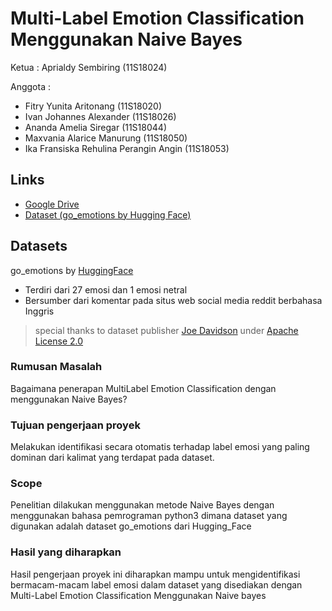 # Multi-Label Emotion Classification Menggunakan Naive Bayes

Ketua   : Aprialdy Sembiring (11S18024)

Anggota :
- Fitry Yunita Aritonang (11S18020)
- Ivan Johannes Alexander (11S18026)
- Ananda Amelia Siregar (11S18044)
- Maxvania Alarice Manurung (11S18050)
- Ika Fransiska Rehulina Perangin Angin (11S18053)

## Links

- [Google Drive](https://drive.google.com/drive/folders/1nAzxcnC7PCtUsQghJek-iAbXVXKbvDUY?usp=sharing)
- [Dataset (go_emotions by Hugging Face)](https://huggingface.co/datasets/go_emotions)

## Datasets

go_emotions by [HuggingFace](https://huggingface.co/)

- Terdiri dari 27 emosi dan 1 emosi netral
- Bersumber dari komentar pada situs web social media reddit berbahasa Inggris 

> special thanks to dataset publisher [Joe Davidson](https://github.com/joeddav) under [Apache License 2.0](https://github.com/google-research/google-research/blob/master/LICENSE)

### Rumusan Masalah
Bagaimana penerapan MultiLabel Emotion Classification dengan menggunakan Naive Bayes?

### Tujuan pengerjaan proyek
Melakukan identifikasi secara otomatis terhadap  label emosi yang paling dominan dari kalimat  yang terdapat pada dataset.

### Scope
Penelitian dilakukan menggunakan metode Naive  Bayes dengan	menggunakan bahasa  pemrograman python3 dimana dataset yang  digunakan adalah dataset go_emotions dari  Hugging_Face

### Hasil yang diharapkan
Hasil pengerjaan proyek ini diharapkan mampu  untuk mengidentifikasi bermacam-macam label  emosi dalam dataset yang disediakan dengan  Multi-Label Emotion Classification Menggunakan  Naive bayes

